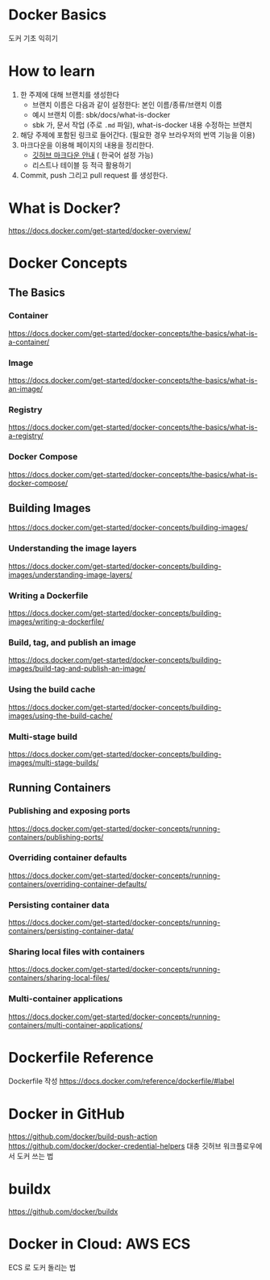 # Docker Basics

도커 기초 익히기

# How to learn

1. 한 주제에 대해 브랜치를 생성한다
   - 브랜치 이름은 다음과 같이 설정한다: 본인 이름/종류/브랜치 이름
   - 예시 브랜치 이름: sbk/docs/what-is-docker
   - sbk 가, 문서 작업 (주로 `.md` 파일), what-is-docker 내용 수정하는 브랜치
2. 해당 주제에 포함된 링크로 들어간다. (필요한 경우 브라우저의 번역 기능을 이용)
3. 마크다운을 이용해 페이지의 내용을 정리한다.
    - [깃허브 마크다운 안내](https://docs.github.com/ko/get-started/writing-on-github/getting-started-with-writing-and-formatting-on-github/basic-writing-and-formatting-syntax) (
      한국어 설정 가능)
    - 리스트나 테이블 등 적극 활용하기
4. Commit, push 그리고 pull request 를 생성한다.

# What is Docker?

https://docs.docker.com/get-started/docker-overview/

# Docker Concepts

## The Basics

### Container

https://docs.docker.com/get-started/docker-concepts/the-basics/what-is-a-container/

### Image

https://docs.docker.com/get-started/docker-concepts/the-basics/what-is-an-image/

### Registry

https://docs.docker.com/get-started/docker-concepts/the-basics/what-is-a-registry/

### Docker Compose

https://docs.docker.com/get-started/docker-concepts/the-basics/what-is-docker-compose/

## Building Images

https://docs.docker.com/get-started/docker-concepts/building-images/

### Understanding the image layers

https://docs.docker.com/get-started/docker-concepts/building-images/understanding-image-layers/

### Writing a Dockerfile

https://docs.docker.com/get-started/docker-concepts/building-images/writing-a-dockerfile/

### Build, tag, and publish an image

https://docs.docker.com/get-started/docker-concepts/building-images/build-tag-and-publish-an-image/

### Using the build cache

https://docs.docker.com/get-started/docker-concepts/building-images/using-the-build-cache/

### Multi-stage build

https://docs.docker.com/get-started/docker-concepts/building-images/multi-stage-builds/

## Running Containers

### Publishing and exposing ports

https://docs.docker.com/get-started/docker-concepts/running-containers/publishing-ports/

### Overriding container defaults

https://docs.docker.com/get-started/docker-concepts/running-containers/overriding-container-defaults/

### Persisting container data

https://docs.docker.com/get-started/docker-concepts/running-containers/persisting-container-data/

### Sharing local files with containers

https://docs.docker.com/get-started/docker-concepts/running-containers/sharing-local-files/

### Multi-container applications

https://docs.docker.com/get-started/docker-concepts/running-containers/multi-container-applications/

# Dockerfile Reference

Dockerfile 작성
https://docs.docker.com/reference/dockerfile/#label

# Docker in GitHub

https://github.com/docker/build-push-action
https://github.com/docker/docker-credential-helpers
대충 깃허브 워크플로우에서 도커 쓰는 법

# buildx

https://github.com/docker/buildx

# Docker in Cloud: AWS ECS

ECS 로 도커 돌리는 법